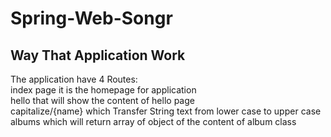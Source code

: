 # Spring-Web-Songr
## Way That Application Work
The application have 4 Routes:    
index page it is the homepage for application   
hello  that will show the content of hello page    
capitalize/{name} which Transfer String text from lower case  to upper case   
albums which will return array of object of  the content of album class 
